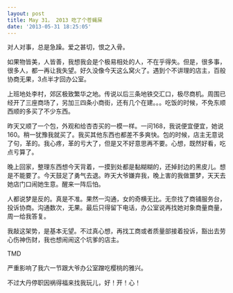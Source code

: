 ```yaml
---
layout: post
title: May 31， 2013 吃了个苍蝇屎
date: '2013-05-31 18:25:05'
---
```



对人对事，总是急躁。爱之甚切，恨之入骨。

如果物皆美，人皆善，我想我会是个极易相处的人，不在乎得失。但是，很多事，很多人，都一再让我失望。好久没像今天这么窝火了。遇到个不讲理的店主，百般协商无果，3点半才回办公室。

上班地处李村，郊区极致繁华之地。传说以后三条地铁交汇口，极尽商机。周围已经开了三座商场了，另加三四条小商街，还有几个在建。。。吃饭的时候，不免东顺西顺的多买了不少东西。

昨天又顺了一个包，外观和给杏杏买的一模一样。一问168，我说便宜便宜，她说160。稍一犹豫我就买了。我买其他东西也都差不多爽快。包的时候，店主无意说了句，革的。我心疼，革的亏大了，但是又不好意思再不要。心想，既然好看，吃点亏算了。

晚上回家，整理东西想今天背着，一摸到处都是黏糊糊的，还掉封边的黑皮儿。想是不能要了。今天鼓足了勇气去退。昨天大爷嫌弃我，晚上害的我做噩梦，天天去她店门口闹她生意。醒来一阵后怕。

人都说梦是反的。真是不准。果然一沟通，女的奇横无比。无奈找了商铺服务台，投诉协商。沟通数次，无果。最后只得留下电话，办公室说再找她对象商量商量，周一给我答复。

我敲这架势，是基本无望。不过真心想，再找工商或者质量部接着投诉，豁出去劳心伤神伤财，我也想闹闹这个坑爹的店主。

TMD

严重影响了我六一节跟大爷办公室蹭吃樱桃的雅兴。

不过大丹停职因祸得福来找我玩儿，好！开！心！


